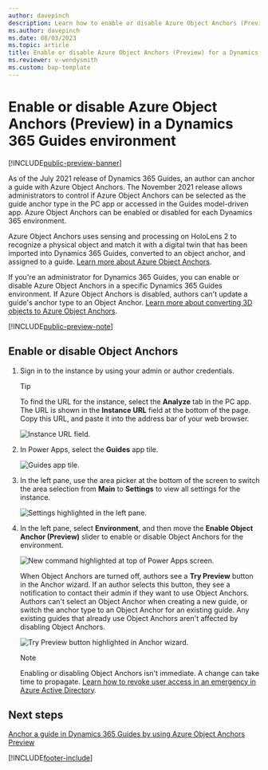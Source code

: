 ```yaml
---
author: davepinch
description: Learn how to enable or disable Azure Object Anchors (Preview) in a Dynamics 365 Guides environment 
ms.author: davepinch
ms.date: 08/03/2023
ms.topic: article
title: Enable or disable Azure Object Anchors (Preview) for a Dynamics 365 Guides environment
ms.reviewer: v-wendysmith
ms.custom: bap-template
---
```


# Enable or disable Azure Object Anchors (Preview) in a Dynamics 365 Guides environment

[!INCLUDE[public-preview-banner](../includes/public-preview-banner.md)]

As of the July 2021 release of Dynamics 365 Guides, an author can anchor a guide with Azure Object Anchors. The November 2021 release allows administrators to control if Azure Object Anchors can be selected as the guide anchor type in the PC app or accessed in the Guides model-driven app.  Azure Object Anchors can be enabled or disabled for each Dynamics 365 environment.

Azure Object Anchors uses sensing and processing on HoloLens 2 to recognize a physical object and match it with a digital twin that has been imported into Dynamics 365 Guides, converted to an object anchor, and assigned to a guide. [Learn more about Azure Object Anchors](/dynamics365/mixed-reality/guides/pc-app-anchor-azure-object).

If you're an administrator for Dynamics 365 Guides, you can enable or disable Azure Object Anchors in a specific Dynamics 365 Guides environment. If Azure Object Anchors is disabled, authors can't update a guide's anchor type to an Object Anchor. [Learn more about converting 3D objects to Azure Object Anchors](/dynamics365/mixed-reality/guides/pc-app-anchor-azure-object#convert-the-file-in-the-guides-model-driven-app).

[!INCLUDE[public-preview-note](../includes/public-preview-note.md)]

## Enable or disable Object Anchors

1. Sign in to the instance by using your admin or author credentials.

    > [!TIP]
    > To find the URL for the instance, select the **Analyze** tab in the PC app. The URL is shown in the **Instance URL** field at the bottom of the page. Copy this URL, and paste it into the address bar of your web browser.
    >
    > ![Instance URL field.](media/instance-url.PNG "Instance URL field")

1. In Power Apps, select the **Guides** app tile.

    ![Guides app tile.](media/guides-app-tile.PNG "Guides app tile")

1. In the left pane, use the area picker at the bottom of the screen to switch the area selection from **Main** to **Settings** to view all settings for the instance.

    ![Settings highlighted in the left pane.](media/Admin-EnableCalling01__Background-GuidesMDA-AreaPicker-Settings.png "Settings highlighted in left pane")

1. In the left pane, select **Environment**, and then move the **Enable Object Anchor (Preview)** slider to enable or disable Object Anchors for the environment.

    ![New command highlighted at top of Power Apps screen.](media/Admin-EnableCalling02__Background-GuidesMDA-AreaSettings-Environment.png "New command highlighted at top of Power Apps screen")

    When Object Anchors are turned off, authors see a **Try Preview** button in the Anchor wizard. If an author selects this button, they see a notification to contact their admin if they want to use Object Anchors. Authors can't select an Object Anchor when creating a new guide, or switch the anchor type to an Object Anchor for an existing guide. Any existing guides that already use Object Anchors aren't affected by disabling Object Anchors.

    ![Try Preview button highlighted in Anchor wizard.](media/anchor-wizard-try-preview.jpg "Try Preview button highlighted in Anchor wizard")

    > [!NOTE]
    > Enabling or disabling Object Anchors isn't immediate. A change can take time to propagate. [Learn how to revoke user access in an emergency in Azure Active Directory](/azure/active-directory/enterprise-users/users-revoke-access).

## Next steps

[Anchor a guide in Dynamics 365 Guides by using Azure Object Anchors Preview](pc-app-anchor-azure-object.md)

[!INCLUDE[footer-include](../includes/footer-banner.md)]
